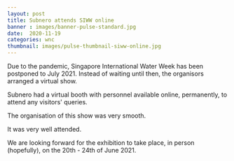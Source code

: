 ```yaml
---
layout: post
title: Subnero attends SIWW online
banner : images/banner-pulse-standard.jpg
date:  2020-11-19
categories: wnc
thumbnail: images/pulse-thumbnail-siww-online.jpg
---
```


Due to the pandemic, Singapore International Water Week has been postponed to July 2021. 
Instead of waiting until then, the organisors arranged a virtual show.

Subnero had a virtual booth with personnel available online, permanently, to attend any visitors' queries.

The organisation of this show was very smooth.

It was very well attended.

We are looking forward for the exhibition to take place, in person (hopefully), on the 20th - 24th of June 2021.
